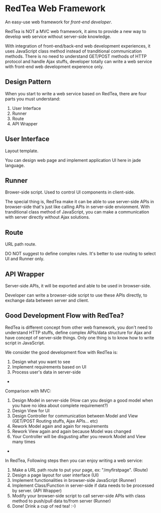 RedTea Web Framework
===

An easy-use web framework for _front-end developer_.

RedTea is NOT a MVC web framework, it aims to provide a new way to develop web service without server-side knowledge.

With integration of front-end/back-end web development experiences, it uses JavaScript class method instead of tranditional communication methods. There is no need to understand GET/POST methods of HTTP protocol and handle Ajax stuffs, developer totally can write a web service with front-end web development experence only.


Design Pattern
---
When you start to write a web service based on RedTea, there are four parts you must understand:

1. User Interface
2. Runner
3. Route
4. API Wrapper



  User Interface
  ---

  Layout template.
  
  You can design web page and implement application UI here in jade language.


  Runner
  ---

  Brower-side script. Used to control UI components in client-side.
  
  The special thing is, RedTea make it can be able to use server-side APIs in browser-side that's just like calling APIs in server-side envionment. With tranditional class method of JavaScript, you can make a communication with server directly without Ajax solutions.


  Route
  ---
  
  URL path route.
  
  DO NOT suggest to define complex rules. It's better to use routing to select UI and Runner only.
  
  
  API Wrapper
  ---
  
  Server-side APIs, it will be exported and able to be used in browser-side.
  
  Developer can write a browser-side script to use these APIs directly, to exchange data between server and client.



Good Development Flow with RedTea?
---

RedTea is different concept from other web framework, you don't need to understand HTTP stuffs, define complex APIs/data structure for Ajax and have concept of server-side things. Only one thing is to know how to write script in JavaScript.

  We consider the good development flow with RedTea is:
    
  1. Design what you want to see
  2. Implement requirements based on UI
  3. Process user's data in server-side
  
-
    
Comparison with MVC:
  
  1. Design Model in server-side (How can you design a good model when you have no idea about complete requirement?)
  2. Design View for UI
  3. Design Controller for communication between Model and View (GET/POST Routing stuffs, Ajax APIs... etc)
  4. Rework Model again and again for requirements
  5. Rework View again and again because Model was changed
  6. Your Controller will be disgusting after you rework Model and View many times
    
-

In RedTea, Following steps then you can enjoy writing a web service:
  
  1. Make a URL path route to put your page, ex: "/myfirstpage". (Route)
  2. Design a page layout for user interface (UI)
  3. Implement functionalities in browser-side JavaScript (Runner)
  4. Implement Class/Function in server-side if data needs to be processed by server. (API Wrapper)
  5. Modify your browser-side script to call server-side APIs with class method to push/pull data to/from server (Runner)
  6. Done! Drink a cup of red tea! :-)
  
